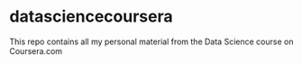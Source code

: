 datasciencecoursera
===================

This repo contains all my personal material from the Data Science course on Coursera.com
